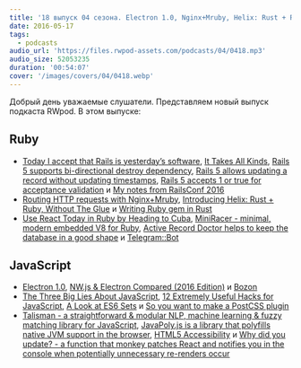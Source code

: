 ```yaml
---
title: '18 выпуск 04 сезона. Electron 1.0, Nginx+Mruby, Helix: Rust + Ruby, NW.js & Electron Compared, Talisman и прочее'
date: 2016-05-17
tags:
  - podcasts
audio_url: 'https://files.rwpod-assets.com/podcasts/04/0418.mp3'
audio_size: 52053235
duration: '00:54:07'
cover: '/images/covers/04/0418.webp'
---
```


Добрый день уважаемые слушатели. Представляем новый выпуск подкаста RWpod. В этом выпуске:

## Ruby

- [Today I accept that Rails is yesterday’s software](https://medium.com/@deathdisco/today-i-accept-that-rails-is-yesterday-s-software-b5af35c9af39), [It Takes All Kinds](http://www.codethinked.com/it-takes-all-kinds), [Rails 5 supports bi-directional destroy dependency](http://blog.bigbinary.com/2016/05/12/Rails-5-supports-bi-directional-destroy-dependency.html), [Rails 5 allows updating a record without updating timestamps](http://blog.bigbinary.com/2016/05/09/rails-5-allows-updating-without-updating-timestamps.html), [Rails 5 accepts 1 or true for acceptance validation](http://blog.bigbinary.com/2016/05/13/rails-5-accepts-1-or-true-for-acceptance-validation.html) и [My notes from RailsConf 2016](http://blog.iempire.ru/2016/05/09/railsconf-2016/)
- [Routing HTTP requests with Nginx+Mruby](http://hokstadconsulting.com/nginx/mruby-virtualhosts), [Introducing Helix: Rust + Ruby, Without The Glue](http://blog.skylight.io/introducing-helix/) и [Writing Ruby gem in Rust](http://undefined-reference.org/2016/05/14/writing-rubygem-in-rust.html)
- [Use React Today in Ruby by Heading to Cuba](http://www.sitepoint.com/use-react-today-in-ruby-by-heading-to-cuba/), [MiniRacer - minimal, modern embedded V8 for Ruby](https://github.com/discourse/mini_racer), [Active Record Doctor helps to keep the database in a good shape](https://github.com/gregnavis/active_record_doctor) и [Telegram::Bot](https://github.com/telegram-bot-rb/telegram-bot)

## JavaScript

- [Electron 1.0](http://electron.atom.io/blog/2016/05/11/electron-1-0), [NW.js & Electron Compared (2016 Edition)](http://tangiblejs.com/posts/nw-js-and-electron-compared-2016-edition) и [Bozon](https://github.com/railsware/bozon)
- [The Three Big Lies About JavaScript](https://medium.com/javascript-non-grata/the-three-big-lies-about-javascript-e227cabe3beb), [12 Extremely Useful Hacks for JavaScript](https://blog.jscrambler.com/12-extremely-useful-hacks-for-javascript/), [A Look at ES6 Sets](http://www.barbarianmeetscoding.com/blog/2016/05/12/a-look-at-es6-sets/) и [So you want to make a PostCSS plugin](https://css-tricks.com/want-make-postcss-plugin/)
- [Talisman - a straightforward & modular NLP, machine learning & fuzzy matching library for JavaScript](https://yomguithereal.github.io/talisman/), [JavaPoly.js is a library that polyfills native JVM support in the browser](https://www.javapoly.com/), [HTML5 Accessibility](http://stevefaulkner.github.io/HTML5accessibility/) и [Why did you update? - a function that monkey patches React and notifies you in the console when potentially unnecessary re-renders occur](https://github.com/garbles/why-did-you-update)
